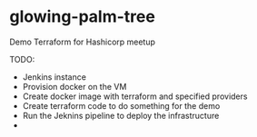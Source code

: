 # glowing-palm-tree
Demo Terraform for Hashicorp meetup


TODO:
* Jenkins instance
* Provision docker on the VM
* Create docker image with terraform and specified providers 
* Create terraform code to do something for the demo
* Run the Jeknins pipeline to deploy the infrastructure
* 
